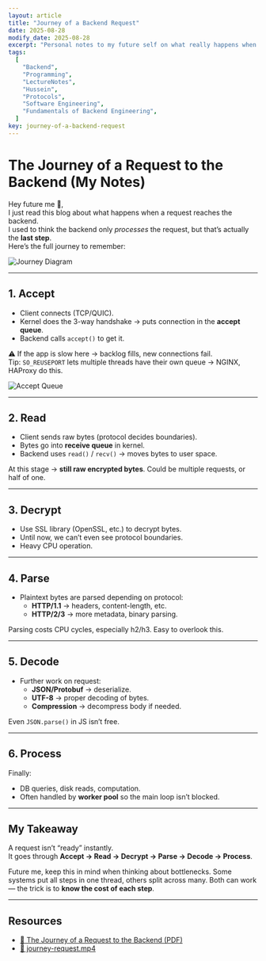 ```yaml
---
layout: article
title: "Journey of a Backend Request"
date: 2025-08-28
modify_date: 2025-08-28
excerpt: "Personal notes to my future self on what really happens when a request travels from the frontend through the kernel to the backend."
tags:
  [
    "Backend",
    "Programming",
    "LectureNotes",
    "Hussein",
    "Protocols",
    "Software Engineering",
    "Fundamentals of Backend Engineering",
  ]
key: journey-of-a-backend-request
---
```


# The Journey of a Request to the Backend (My Notes)

Hey future me 👋,  
I just read this blog about what happens when a request reaches the backend.  
I used to think the backend only _processes_ the request, but that’s actually the **last step**.  
Here’s the full journey to remember:

![Journey Diagram](https://img-c.udemycdn.com/redactor/raw/article_lecture/2024-09-29_21-27-34-c26332abcb558db1e85451d895d3c3c7.png)

---

## 1. Accept

- Client connects (TCP/QUIC).
- Kernel does the 3-way handshake → puts connection in the **accept queue**.
- Backend calls `accept()` to get it.

⚠️ If the app is slow here → backlog fills, new connections fail.  
Tip: `SO_REUSEPORT` lets multiple threads have their own queue → NGINX, HAProxy do this.

![Accept Queue](https://img-c.udemycdn.com/redactor/raw/article_lecture/2024-09-29_21-27-34-8bc1dae72d41415704e05b51e32a7292.png)

---

## 2. Read

- Client sends raw bytes (protocol decides boundaries).
- Bytes go into **receive queue** in kernel.
- Backend uses `read()` / `recv()` → moves bytes to user space.

At this stage → **still raw encrypted bytes**. Could be multiple requests, or half of one.

---

## 3. Decrypt

- Use SSL library (OpenSSL, etc.) to decrypt bytes.
- Until now, we can’t even see protocol boundaries.
- Heavy CPU operation.

---

## 4. Parse

- Plaintext bytes are parsed depending on protocol:
  - **HTTP/1.1** → headers, content-length, etc.
  - **HTTP/2/3** → more metadata, binary parsing.

Parsing costs CPU cycles, especially h2/h3. Easy to overlook this.

---

## 5. Decode

- Further work on request:
  - **JSON/Protobuf** → deserialize.
  - **UTF-8** → proper decoding of bytes.
  - **Compression** → decompress body if needed.

Even `JSON.parse()` in JS isn’t free.

---

## 6. Process

Finally:

- DB queries, disk reads, computation.
- Often handled by **worker pool** so the main loop isn’t blocked.

---

## My Takeaway

A request isn’t “ready” instantly.  
It goes through **Accept → Read → Decrypt → Parse → Decode → Process**.

Future me, keep this in mind when thinking about bottlenecks. Some systems put all steps in one thread, others split across many. Both can work — the trick is to **know the cost of each step**.

---

## Resources

- [📄 The Journey of a Request to the Backend (PDF)](https://medium.com/@hnasr/the-journey-of-a-request-to-the-backend-c3de704de223)
- [🎥 journey-request.mp4](https://www.youtube.com/watch?v=K2qV6VpfR7I)
